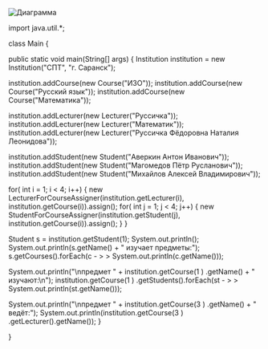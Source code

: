 ![Диаграмма](http://www.plantuml.com/plantuml/png/VSr12W8n30NG_PoY5-WT1bmDkFC4iOrQQ5D9Vi3ZYvIYYnbtuVz7_ceWXRUwqDMWb11I9REmIL9kB22KBii8B_3CWi0liEG3TEgknl_DcHDSMO_K9eO2_zoXHt_6ERtJZBsTOeuiGuHO-ORlfvbgkJ_merUMxAs-0G00)

import java.util.*;

class Main {

 public static void main(String[] args) {
 Institution institution = new Institution("СПТ", "г. Саранск");
    
 institution.addCourse(new Course("ИЗО"));
 institution.addCourse(new Course("Русский язык"));
 institution.addCourse(new Course("Математика"));

 institution.addLecturer(new Lecturer("Руссичка"));
 institution.addLecturer(new Lecturer("Математик"));
 institution.addLecturer(new Lecturer("Руссичка Фёдоровна Наталия Леонидова"));

 institution.addStudent(new Student("Аверкин Антон Иванович"));
 institution.addStudent(new Student("Магомедов Пётр Русланович"));
 institution.addStudent(new Student("Михайлов Алексей Владимирович"));

 for( int i =  1; i <  4; i++) { 
 new LecturerForCourseAssigner(institution.getLecturer(i), institution.getCourse(i)).assign();
 for( int j =  1; j <  4; j++) { 
 new StudentForCourseAssigner(institution.getStudent(j), institution.getCourse(i)).assign();
 }
 }

 Student s =  institution.getStudent(1);
 System.out.println();
 System.out.println(s.getName() + " изучает предметы:");
 s.getCourses().forEach(c - > >  System.out.println(c.getName()));

 System.out.println("\nпредмет " + institution.getCourse(1 ) .getName() + " изучают:\n");
 institution.getCourse(1 ) .getStudents().forEach(st - > >  System.out.println(st.getName()));
 
 System.out.println("\nпредмет " + institution.getCourse(3 ) .getName() + " ведёт:");
 System.out.println(institution.getCourse(3 ) .getLecturer().getName());
  }
  
}
